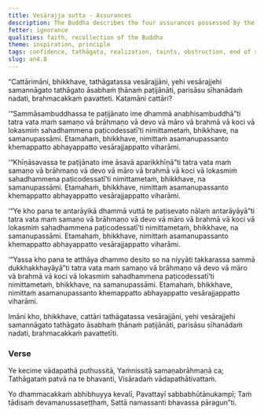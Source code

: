 ```yaml
---
title: Vesārajja sutta - Assurances
description: The Buddha describes the four assurances possessed by the Tathāgata.
fetter: ignorance
qualities: faith, recollection of the Buddha
theme: inspiration, principle
tags: confidence, tathāgata, realization, taints, obstruction, end of suffering, an, an4
slug: an4.8
---
```


“Cattārimāni, bhikkhave, tathāgatassa vesārajjāni, yehi vesārajjehi samannāgato tathāgato āsabhaṁ ṭhānaṁ paṭijānāti, parisāsu sīhanādaṁ nadati, brahmacakkaṁ pavatteti. Katamāni cattāri?

‘“Sammāsambuddhassa te paṭijānato ime dhammā anabhisambuddhā”ti tatra vata maṁ samaṇo vā brāhmaṇo vā devo vā māro vā brahmā vā koci vā lokasmiṁ sahadhammena paṭicodessatī’ti nimittametaṁ, bhikkhave, na samanupassāmi. Etamahaṁ, bhikkhave, nimittaṁ asamanupassanto khemappatto abhayappatto vesārajjappatto viharāmi.

‘“Khīṇāsavassa te paṭijānato ime āsavā aparikkhīṇā”ti tatra vata maṁ samaṇo vā brāhmaṇo vā devo vā māro vā brahmā vā koci vā lokasmiṁ sahadhammena paṭicodessatī’ti nimittametaṁ, bhikkhave, na samanupassāmi. Etamahaṁ, bhikkhave, nimittaṁ asamanupassanto khemappatto abhayappatto vesārajjappatto viharāmi.

‘“Ye kho pana te antarāyikā dhammā vuttā te paṭisevato nālaṁ antarāyāyā”ti tatra vata maṁ samaṇo vā brāhmaṇo vā devo vā māro vā brahmā vā koci vā lokasmiṁ sahadhammena paṭicodessatī’ti nimittametaṁ, bhikkhave, na samanupassāmi. Etamahaṁ, bhikkhave, nimittaṁ asamanupassanto khemappatto abhayappatto vesārajjappatto viharāmi.

‘“Yassa kho pana te atthāya dhammo desito so na niyyāti takkarassa sammā dukkhakkhayāyā”ti tatra vata maṁ samaṇo vā brāhmaṇo vā devo vā māro vā brahmā vā koci vā lokasmiṁ sahadhammena paṭicodessatī’ti nimittametaṁ, bhikkhave, na samanupassāmi. Etamahaṁ, bhikkhave, nimittaṁ asamanupassanto khemappatto abhayappatto vesārajjappatto viharāmi.

Imāni kho, bhikkhave, cattāri tathāgatassa vesārajjāni, yehi vesārajjehi samannāgato tathāgato āsabhaṁ ṭhānaṁ paṭijānāti, parisāsu sīhanādaṁ nadati, brahmacakkaṁ pavattetīti.

### Verse

Ye kecime vādapathā puthussitā,
Yaṁnissitā samaṇabrāhmaṇā ca;
Tathāgataṁ patvā na te bhavanti,
Visāradaṁ vādapathātivattaṁ.

Yo dhammacakkaṁ abhibhuyya kevalī,
Pavattayī sabbabhūtānukampī;
Taṁ tādisaṁ devamanussaseṭṭhaṁ,
Sattā namassanti bhavassa pāragun”ti.
